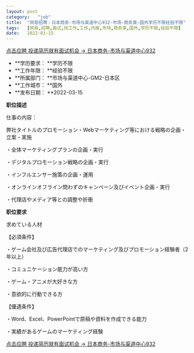 ```yaml
---
layout:	post
category:	"job"
title:	"网易招聘：日本商务-市场与渠道中心932-市场-商务类-国外学历不限经验不限"
tags:	[网易,招聘,面试,找工作,工作,内推,市场,商务类,国外,学历不限,经验不限]
date:	2022-03-15
---
```


[点击应聘 投递简历就有面试机会 ->  日本商务-市场与渠道中心932](http://mobile.bole.netease.com/bole/boleDetail?id=38165&employeeId=346f03c3cda5f04c&key=all)



- **学历要求： **学历不限
- **工作年限： **经验不限
- **所属部门： **市场与渠道中心-GM2-日本区
- **工作城市： **国外
- **发布日期： **2022-03-15



**职位描述**

仕事の内容：

弊社タイトルのプロモーション・Webマーケティング等における戦略の企画・立案・実施

・全体マーケティングプランの企画・実行

・デジタルプロモーション戦略の企画・実行

・インフルエンサー施策の企画・運用

・オンラインオフライン問わずのキャンペーン及びイベント企画・実行

・代理店やメディア等との調整や折衝







**职位要求**

求めている人材

【必須条件】

・ゲーム会社及び広告代理店でのマーケティング及びプロモーション経験者（2年以上）

・コミュニケーション能力が高い方

・ゲーム・アニメが大好きな方

・意欲的に行動できる方



【優遇条件】

・Word、Excel、PowerPointで原稿や資料を作成できる能力

・実績があるゲームのマーケティング経験





[点击应聘 投递简历就有面试机会 ->  日本商务-市场与渠道中心932](http://mobile.bole.netease.com/bole/boleDetail?id=38165&employeeId=346f03c3cda5f04c&key=all)